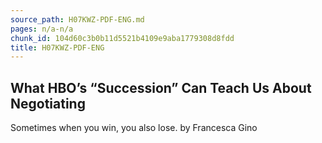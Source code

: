 ```yaml
---
source_path: H07KWZ-PDF-ENG.md
pages: n/a-n/a
chunk_id: 104d60c3b0b11d5521b4109e9aba1779308d8fdd
title: H07KWZ-PDF-ENG
---
```

## What HBO’s “Succession” Can Teach Us About Negotiating

Sometimes when you win, you also lose. by Francesca Gino

